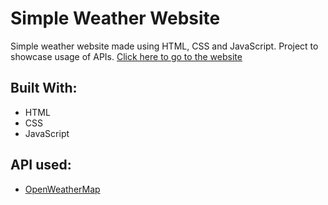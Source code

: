# Simple Weather Website
Simple weather website made using HTML, CSS and JavaScript. Project to showcase usage of APIs. [Click here to go to the website](https://andres-borges.github.io/Weather_Website/)

## Built With:
* HTML
* CSS
* JavaScript

## API used:
* [OpenWeatherMap](https://openweathermap.org/api)
